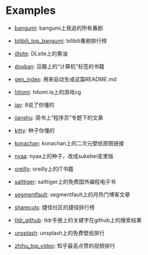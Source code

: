 # Examples

- [bangumi](bangumi.py): bangumi上我追的所有番剧

- [bilibili_top_bangumi](bilibili_top_bangumi.py): bilibili番剧排行榜

- [dlsite](dlsite.py): DLsite上的黄油

- [douban](douban.py): 豆瓣上的“计算机”标签的书籍

- [gen_index](gen_index.py): 用来自动生成这篇README.md

- [hitomi](hitomi.py): hitomi.la上的游戏cg

- [jav](jav.py): 8说了你懂的

- [jianshu](jianshu.py): 简书上“程序员”专题下的文章

- [kitty](kitty.py): 种子你懂的

- [konachan](konachan.py): konachan上的二次元壁纸原图链接

- [nyaa](nyaa.py): nyaa上的种子，改成sukebei变里版

- [oreilly](oreilly.py): oreilly上的IT书籍

- [salttiger](salttiger.py): salttiger上的免费国外编程电子书

- [segmentfault](segmentfault.py): segmentfault上的月热门博客文章

- [sharecuts](sharecuts.py): 捷径社区的捷径排行榜

- [tldr_github](tldr_github.py): tldr手册上的关键字在github上的搜索结果

- [unsplash](unsplash.py): unsplash上的免费壁纸排行

- [zhihu_top_video](zhihu_top_video.py): 知乎最高点赞的视频排行
